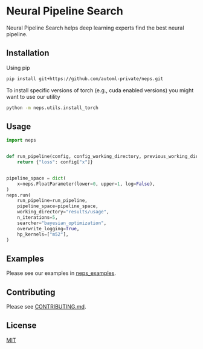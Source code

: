 # Neural Pipeline Search

Neural Pipeline Search helps deep learning experts find the best neural pipeline.

## Installation

Using pip

```bash
pip install git+https://github.com/automl-private/neps.git
```

To install specific versions of torch (e.g., cuda enabled versions) you might want to use our utility

```bash
python -m neps.utils.install_torch
```

## Usage

```python
import neps


def run_pipeline(config, config_working_directory, previous_working_directory):
    return {"loss": config["x"]}


pipeline_space = dict(
    x=neps.FloatParameter(lower=0, upper=1, log=False),
)
neps.run(
    run_pipeline=run_pipeline,
    pipeline_space=pipeline_space,
    working_directory="results/usage",
    n_iterations=5,
    searcher="bayesian_optimization",
    overwrite_logging=True,
    hp_kernels=["m52"],
)
```

## Examples

Please see our examples in [neps_examples](neps_examples).

## Contributing

Please see [CONTRIBUTING.md](CONTRIBUTING.md).

## License

[MIT](LICENSE)
